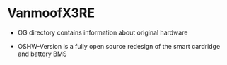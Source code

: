# VanmoofX3RE

- OG directory contains information about original hardware

- OSHW-Version is a fully open source redesign of the smart cardridge and battery BMS